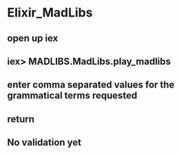 # Elixir_MadLibs
## open up iex
## iex> MADLIBS.MadLibs.play_madlibs
## enter comma separated values for the grammatical terms requested
## return

## No validation yet
